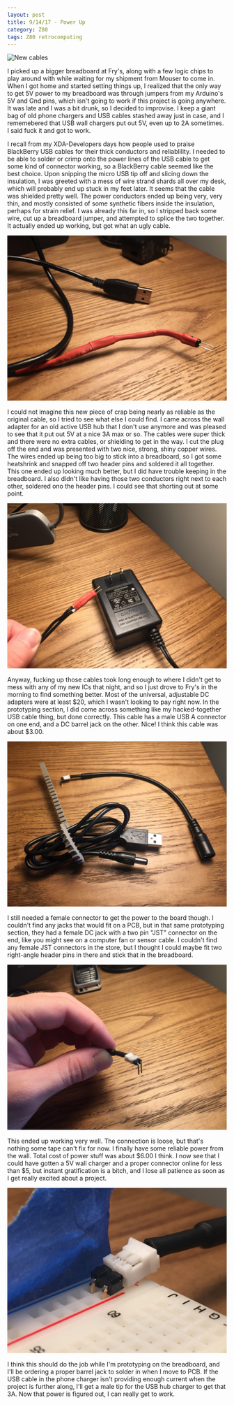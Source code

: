 ```yaml
---
layout: post
title: 9/14/17 - Power Up
category: Z80
tags: Z80 retrocomputing
---
```


![New cables](/images/posts/2017-09-14/new_power-cable.jpg)

I picked up a bigger breadboard at Fry's, along with a few logic chips to play
around with while waiting for my shipment from Mouser to come in. When I got
home and started setting things up, I realized that the only way to get 5V power
to my breadboard was through jumpers from my Arduino's 5V and Gnd pins, which
isn't going to work if this project is going anywhere. It was late and I
was a bit drunk, so I decided to improvise. I keep a giant bag of old phone
chargers and USB cables stashed away just in case, and I rememebered that USB
wall chargers put out 5V, even up to 2A sometimes. I said fuck it and got to
work.
<!--break-->

I recall from my XDA-Developers days how people used to praise BlackBerry USB
cables for their thick conductors and reliablility. I needed to be able to
solder or crimp onto the power lines of the USB cable to get some kind of
connector working, so a BlackBerry cable seemed like the best choice. Upon
snipping the micro USB tip off and slicing down the insulation, I was greeted
with a mess of wire strand shards all over my desk, which will probably end up
stuck in my feet later. It seems that the cable was shielded pretty well. The
power conductors ended up being very, very thin, and mostly consisted of some
synthetic fibers inside the insulation, perhaps for strain relief. I was already
this far in, so I stripped back some wire, cut up a breadboard jumper, and
attempted to splice the two together. It actually ended up working, but got what
an ugly cable.

![shitty cable](/images/posts/2017-09-14/shitty_cable.jpg)

I could not imagine this new piece of crap being nearly as reliable as the
original cable, so I tried to see what else I could find. I came across the wall
adapter for an old active USB hub that I don't use anymore and was pleased to
see that it put out 5V at a nice 3A max or so. The cables were super thick and
there were no extra cables, or shielding to get in the way. I cut the plug
off the end and was presented with two nice, strong, shiny copper wires. The
wires ended up being too big to stick into a breadboard, so I got some
heatshrink and snapped off two header pins and soldered it all together. This
one ended up looking much better, but I did have trouble keeping in the
breadboard. I also didn't like having those two conductors right next to each
other, soldered ono the header pins. I could see that shorting out at some
point.

![better cable](/images/posts/2017-09-14/better_cable.jpg)

Anyway, fucking up those cables took long enough to where I didn't get to mess
with any of my new ICs that night, and so I just drove to Fry's in the morning
to find something better. Most of the universal, adjustable DC adapters were at
least $20, which I wasn't looking to pay right now. In the prototyping section,
I did come across something like my hacked-together USB cable thing, but done
correctly. This cable has a male USB A connector on one end, and a DC barrel
jack on the other. Nice! I think this cable was about $3.00.

![new cables](/images/posts/2017-09-14/new_power_cable.jpg)

I still needed a female connector to get the power to the board though. I
couldn't find any jacks that would fit on a PCB, but in that same prototyping
section, they had a female DC jack with a two pin "JST" connector on the end,
like you might see on a computer fan or sensor cable. I couldn't find any female
JST connectors in the store, but I thought I could maybe fit two right-angle
header pins in there and stick that in the breadboard.

![connector](/images/posts/2017-09-14/cable_tip.jpg)

This ended up working very well. The connection is loose, but that's nothing
some tape can't fix for now. I finally have some reliable power from the
wall. Total cost of power stuff was about $6.00 I think. I now see that I could
have gotten a 5V wall charger and a proper connector online for less than $5,
but instant gratification is a bitch, and I lose all patience as soon as I get
really excited about a project.

![fixed it](/images/posts/2017-09-14/loose_cable.jpg)

I think this should do the job while I'm prototyping on the breadboard, and I'll
be ordering a proper barrel jack to solder in when I move to PCB. If the USB
cable in the phone charger isn't providing enough current when the project is
further along, I'll get a male tip for the USB hub charger to get that 3A. Now
that power is figured out, I can really get to work.
